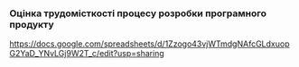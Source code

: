 ### Оцінка трудомісткості процесу розробки програмного продукту
https://docs.google.com/spreadsheets/d/1Zzogo43vjWTmdgNAfcGLdxuopG2YaD_YNvLGj9W2T_c/edit?usp=sharing
